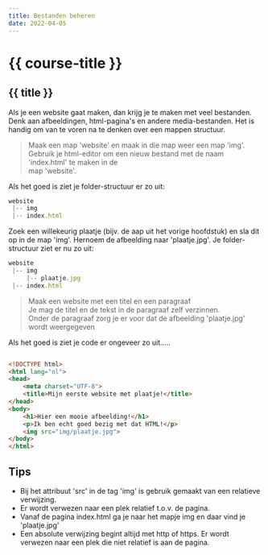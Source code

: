 ```yaml
---
title: Bestanden beheren
date: 2022-04-05
---
```


# {{ course-title }}

## {{ title }} 
Als je een website gaat maken, dan krijg je te maken met veel bestanden. 
Denk aan afbeeldingen, html-pagina's en andere media-bestanden.
Het is handig om van te voren na te denken over een mappen structuur.

> Maak een map 'website' en maak in die map weer een map 'img'.  
> Gebruik je html-editor om een nieuw bestand met de naam 'index.html' te maken in de   
> map 'website'.



Als het goed is ziet je folder-structuur er zo uit:

```javascript
website
 |-- img
 |-- index.html
```


Zoek een willekeurig plaatje (bijv. de aap uit het vorige hoofdstuk) en sla dit op in de map 'img'.
Hernoem de afbeelding naar 'plaatje.jpg'.
Je folder-structuur ziet er nu zo uit:

```javascript
website
 |-- img
     |-- plaatje.jpg
 |-- index.html
```


> Maak een website met een titel en een paragraaf<br>
> Je mag de titel en de tekst in de paragraaf zelf verzinnen. <br>
> Onder de paragraaf zorg je er voor dat de afbeelding 'plaatje.jpg' wordt weergegeven


Als het goed is ziet je code er ongeveer zo uit.....

```html

<!DOCTYPE html>
<html lang="nl">
<head>
    <meta charset="UTF-8">
    <title>Mijn eerste website met plaatje!</title>
</head>
<body>
    <h1>Hier een mooie afbeelding!</h1>
    <p>Ik ben echt goed bezig met dat HTML!</p>
    <img src="img/plaatje.jpg">
</body>
</html>

```

## Tips
* Bij het attribuut 'src' in de tag 'img' is gebruik gemaakt van een relatieve verwijzing.  
* Er wordt verwezen naar een plek relatief t.o.v. de pagina.  
* Vanaf de pagina index.html ga je naar het mapje img en daar vind je 'plaatje.jpg'  
* Een absolute verwijzing begint altijd met http of https. Er wordt verwezen naar een plek die niet relatief is aan de pagina.
